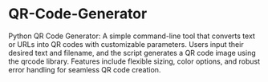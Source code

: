 # QR-Code-Generator
Python QR Code Generator: A simple command-line tool that converts text or URLs into QR codes with customizable parameters. Users input their desired text and filename, and the script generates a QR code image using the qrcode library. Features include flexible sizing, color options, and robust error handling for seamless QR code creation.
